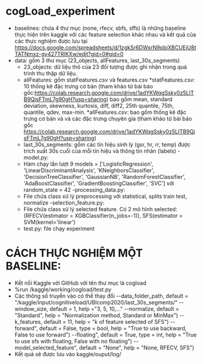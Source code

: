 # cogLoad_experiment

- baselines: chứa 4 thư mục (none, rfecv, sbfs, sffs) là những baseline thực hiện trên kaggle với các feature selection khác nhau và kết quả của các thực nghiệm được lưu tại https://docs.google.com/spreadsheets/d/1zgkSr6DWsrN9pbjXBCUEjU8tTATNmxz-gy427TRlKXw/edit?gid=0#gid=0
- data: gồm 3 thư mục (23_objects, allFeatures, last_30s_segments)
	+ 23_objects: dữ liệu thô của 23 đối tượng được ghi nhận trong quá trình thu thập dữ liệu.
	+ allFeatures: gồm statFeatures.csv và features.csv
		*statFeatures.csv: 10 thống kê đặc trưng cơ bản (tham khảo từ bài báo gốc:https://colab.research.google.com/drive/1adYKWqgSsky0z5LITB9QjsFTmL7g90gH?usp=sharing) bao gồm mean, standard deviation, skewness, kurtosis, diff, diff2, 25th quantile, 75th, quantile, qdev, max-min.
		*allFeatures.csv: bao gồm thống kê đặc trưng cơ bản và và các đặc trưng chuyên gia (tham khảo từ bài báo gốc https://colab.research.google.com/drive/1adYKWqgSsky0z5LITB9QjsFTmL7g90gH?usp=sharing)
	+ last_30s_segments: gồm các tín hiệu sinh lý (gsr, hr, rr, temp) được trích xuất 30s cuối của mỗi tín hiệu và thông tin nhãn (labels)
-model.py:
   + Hàm chạy lần lượt 9 models = ['LogisticRegression', 'LinearDiscriminantAnalysis', 'KNeighborsClassifier', 'DecisionTreeClassifier', 'GaussianNB', 'RandomForestClassifier', 'AdaBoostClassifier', 'GradientBoostingClassifier', 'SVC'] với random_state = 42
-processing_data.py:
   + File chứa class xử lý preprocessing với statistical, splits train test, normalize
-selection_feature.py:
  + File chứa class xử lý selected feature. Có 2 mô hình selected: (RFECV(estimator = XGBClassifier(n_jobs=-1)), SFS(estimator = SVM(kernel='linear')
  + test.py: file chạy experiment
  
# CÁCH THỰC NGHIỆM MỘT BASELINE: 
- Kết nối Kaggle với GitHub với tên thư mục là cogload
- %run /kaggle/working/cogload/test.py
- Các thông số truyền vào có thể thay đổi
	--data_folder_path, default = "/kaggle/input/cognitiveload/UBIcomp2020/last_30s_segments/" 
	--window_size, default = 1, help ="3, 5, 10,..."
	--normalize, default = "Standard", help = "Normalization method, Standard or MinMax")
	--k_features, default = 11, help = "k of feature selected of SFS")
	--forward", default = False, type = bool, help = "True to use backward, False to use forward")
	--floating", default = True, type = int, help = "True to use sfs with floating, False with no floating")
	--model_selected_feature", default = "None", help = "None, RFECV, SFS")
- Kết quả sẽ được lưu vào kaggle/ouput/log/
